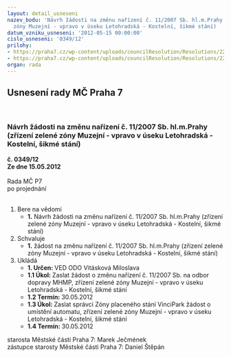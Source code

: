 ```yaml
---
layout: detail_usneseni
nazev_bodu: 'Návrh žádosti na změnu nařízení č. 11/2007 Sb. hl.m.Prahy (zřízení zelené
  zóny Muzejní - vpravo v úseku Letohradská - Kostelní, šikmé stání)     '
datum_vzniku_usneseni: '2012-05-15 00:00:00'
cislo_usneseni: '0349/12'
prilohy:
- https://praha7.cz/wp-content/uploads/councilResolution/Resolutions/22841/27-12-muzejn%c3%ad.jpg
- https://praha7.cz/wp-content/uploads/councilResolution/Resolutions/22841/27-12-z%c3%a1pis_6.doc
organ: rada
---
```

<div id="ucUsn_pList" class="usn">
	<span><h2>Usnesení rady MČ Praha 7 </h2>
<br></span><div class="standBody">
<span><h3>Návrh žádosti na změnu nařízení č. 11/2007 Sb. hl.m.Prahy (zřízení zelené zóny Muzejní - vpravo v úseku Letohradská - Kostelní, šikmé stání)     </h3></span><div class="center">
		<strong>č. 0349/12</strong><br>
	</div>
<div class="center">
		<strong>Ze dne 15.05.2012</strong><br><br>
	</div>Rada MČ P7<br> po projednání<br><br><ol>
<li>Bere na vědomí<ul><li>
<strong>1.</strong> Návrh žádosti na změnu nařízení č. 11/2007 Sb. hl.m.Prahy (zřízení zelené zóny Muzejní - vpravo v úseku Letohradská - Kostelní, šikmé stání)     </li></ul>
</li>
<li>Schvaluje<ul><li>
<strong>1.</strong> žádost na změnu nařízení č. 11/2007 Sb. hl.m.Prahy (zřízení zelené zóny Muzejní - vpravo v úseku Letohradská - Kostelní, šikmé stání)</li></ul>
</li>
<li>Ukládá<ul>
<li>
<strong>1. Určen: </strong>VED ODO Vitásková Miloslava</li>
<li>
<strong>1.1 Úkol: </strong>Zaslat žádost o změnu nařízení č. 11/2007 Sb. na odbor dopravy MHMP, zřízení zelené zóny Muzejní - vpravo v úseku Letohradská - Kostelní, šikmé stání</li>
<li>
<strong>1.2 Termín: </strong>30.05.2012</li>
<li>
<strong>1.3 Úkol: </strong>Zaslat správci Zóny placeného stání VinciPark žádost o umístění automatu, zřízení zelené zóny Muzejní - vpravo v úseku Letohradská - Kostelní, šikmé stání</li>
<li>
<strong>1.4 Termín: </strong>30.05.2012</li>
</ul>
</li>
</ol>starosta Městské části Praha 7: Marek Ječmének<br>zástupce starosty Městské části Praha 7: Daniel Štěpán 
</div>
</div>